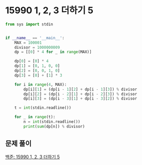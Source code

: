 # 15990 1, 2, 3 더하기 5

```python
from sys import stdin


if __name__ == '__main__':
    MAX = 100001
    divisor = 1000000009
    dp = [[0] * 4 for _ in range(MAX)]

    dp[0] = [0] * 4
    dp[1] = [0, 1, 0, 0]
    dp[2] = [0, 0, 1, 0]
    dp[3] = [0] + [1] * 3

    for i in range(4, MAX):
        dp[i][1] = (dp[i - 1][2] + dp[i - 1][3]) % divisor
        dp[i][2] = (dp[i - 2][1] + dp[i - 2][3]) % divisor
        dp[i][3] = (dp[i - 3][1] + dp[i - 3][2]) % divisor

    t = int(stdin.readline())

    for _ in range(t):
        n = int(stdin.readline())
        print(sum(dp[n]) % divisor)
```



## 문제 풀이

[백준: 15990 1, 2, 3 더하기 5](https://dirmathfl.tistory.com/260)

